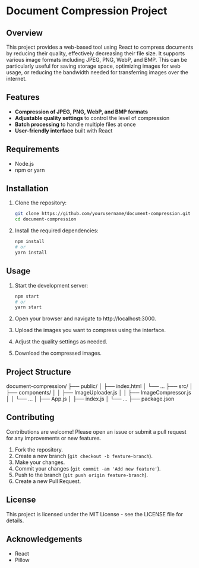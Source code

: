 # Document Compression Project

## Overview

This project provides a web-based tool using React to compress documents by reducing their quality, effectively decreasing their file size. It supports various image formats including JPEG, PNG, WebP, and BMP. This can be particularly useful for saving storage space, optimizing images for web usage, or reducing the bandwidth needed for transferring images over the internet.

## Features

- **Compression of JPEG, PNG, WebP, and BMP formats**
- **Adjustable quality settings** to control the level of compression
- **Batch processing** to handle multiple files at once
- **User-friendly interface** built with React

## Requirements

- Node.js
- npm or yarn

## Installation

1. Clone the repository:

    ```bash
    git clone https://github.com/yourusername/document-compression.git
    cd document-compression
    ```

2. Install the required dependencies:

    ```bash
    npm install
    # or
    yarn install
    ```

## Usage

1. Start the development server:

    ```bash
    npm start
    # or
    yarn start
    ```

2. Open your browser and navigate to http://localhost:3000.

3. Upload the images you want to compress using the interface.

4. Adjust the quality settings as needed.

5. Download the compressed images.

## Project Structure

document-compression/
├── public/
│ ├── index.html
│ └── ...
├── src/
│ ├── components/
│ │ ├── ImageUploader.js
│ │ ├── ImageCompressor.js
│ │ └── ...
│ ├── App.js
│ ├── index.js
│ └── ...
├── package.json


## Contributing

Contributions are welcome! Please open an issue or submit a pull request for any improvements or new features.

1. Fork the repository.
2. Create a new branch (`git checkout -b feature-branch`).
3. Make your changes.
4. Commit your changes (`git commit -am 'Add new feature'`).
5. Push to the branch (`git push origin feature-branch`).
6. Create a new Pull Request.

## License

This project is licensed under the MIT License - see the LICENSE file for details.

## Acknowledgements

- React
- Pillow
